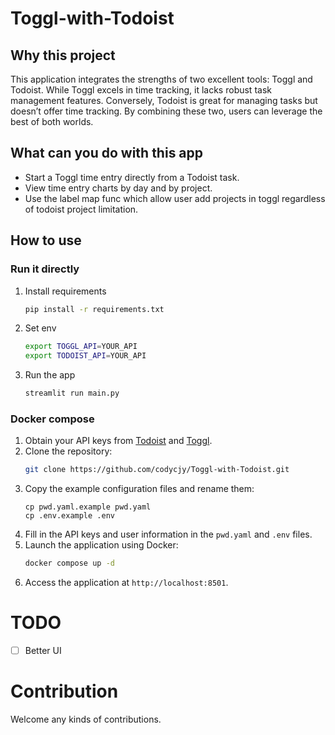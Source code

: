 # Toggl-with-Todoist

## Why this project
This application integrates the strengths of two excellent tools: Toggl and Todoist. While Toggl excels in time tracking, it lacks robust task management features. Conversely, Todoist is great for managing tasks but doesn’t offer time tracking. By combining these two, users can leverage the best of both worlds.

## What can you do with this app
- Start a Toggl time entry directly from a Todoist task.
- View time entry charts by day and by project.
- Use the label map func which allow user add projects in toggl regardless of todoist project limitation.

## How to use
### Run it directly
1. Install requirements
   ```bash
   pip install -r requirements.txt
   ```
2. Set env
   ```bash
   export TOGGL_API=YOUR_API
   export TODOIST_API=YOUR_API
   ```
3. Run the app
   ```bash
   streamlit run main.py
   ```

### Docker compose
1. Obtain your API keys from [Todoist](https://todoist.com/) and [Toggl](https://toggl.com/).
2. Clone the repository:
   ```bash
   git clone https://github.com/codycjy/Toggl-with-Todoist.git
   ```
3. Copy the example configuration files and rename them:
   ```
   cp pwd.yaml.example pwd.yaml
   cp .env.example .env
   ```
4. Fill in the API keys and user information in the `pwd.yaml` and `.env` files.
5. Launch the application using Docker:
   ```bash
   docker compose up -d
   ```
6. Access the application at `http://localhost:8501`.

# TODO
- [ ] Better UI 

# Contribution
Welcome any kinds of contributions.
